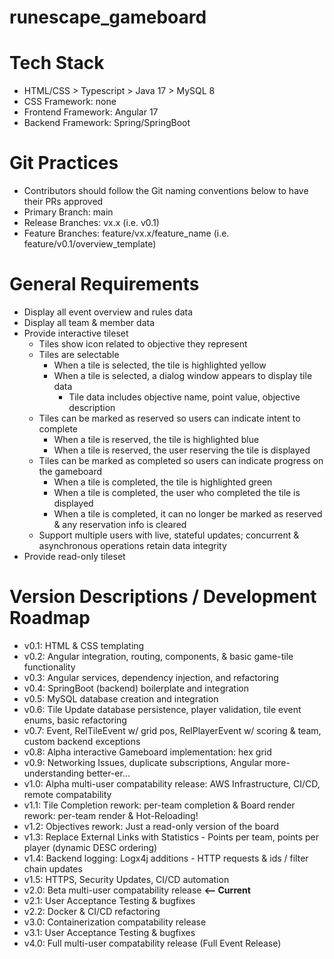 # runescape_gameboard

# Tech Stack
- HTML/CSS > Typescript > Java 17 > MySQL 8
- CSS Framework: none
- Frontend Framework: Angular 17
- Backend Framework: Spring/SpringBoot

# Git Practices
- Contributors should follow the Git naming conventions below to have their PRs approved
- Primary Branch: main
- Release Branches: vx.x (i.e. v0.1)
- Feature Branches: feature/vx.x/feature_name (i.e. feature/v0.1/overview_template)

# General Requirements
- Display all event overview and rules data
- Display all team & member data
- Provide interactive tileset
    - Tiles show icon related to objective they represent
    - Tiles are selectable
        - When a tile is selected, the tile is highlighted yellow
        - When a tile is selected, a dialog window appears to display tile data
            - Tile data includes objective name, point value, objective description
    - Tiles can be marked as reserved so users can indicate intent to complete
        - When a tile is reserved, the tile is highlighted blue
        - When a tile is reserved, the user reserving the tile is displayed
    - Tiles can be marked as completed so users can indicate progress on the gameboard
        - When a tile is completed, the tile is highlighted green
        - When a tile is completed, the user who completed the tile is displayed
        - When a tile is completed, it can no longer be marked as reserved & any reservation info is cleared
    - Support multiple users with live, stateful updates; concurrent & asynchronous operations retain data integrity
- Provide read-only tileset

# Version Descriptions / Development Roadmap
- v0.1: HTML & CSS templating
- v0.2: Angular integration, routing, components, & basic game-tile functionality
- v0.3: Angular services, dependency injection, and refactoring
- v0.4: SpringBoot (backend) boilerplate and integration
- v0.5: MySQL database creation and integration
- v0.6: Tile Update database persistence, player validation, tile event enums, basic refactoring
- v0.7: Event, RelTileEvent w/ grid pos, RelPlayerEvent w/ scoring & team, custom backend exceptions
- v0.8: Alpha interactive Gameboard implementation: hex grid
- v0.9: Networking Issues, duplicate subscriptions, Angular more-understanding better-er...
- v1.0: Alpha multi-user compatability release: AWS Infrastructure, CI/CD, remote compatability
- v1.1: Tile Completion rework: per-team completion & Board render rework: per-team render & Hot-Reloading!
- v1.2: Objectives rework: Just a read-only version of the board 
- v1.3: Replace External Links with Statistics - Points per team, points per player (dynamic DESC ordering)
- v1.4: Backend logging: Logx4j additions - HTTP requests & ids / filter chain updates
- v1.5: HTTPS, Security Updates, CI/CD automation
- v2.0: Beta multi-user compatability release   **<-- Current**
- v2.1: User Acceptance Testing & bugfixes
- v2.2: Docker & CI/CD refactoring
- v3.0: Containerization compatability release
- v3.1: User Acceptance Testing & bugfixes
- v4.0: Full multi-user compatability release (Full Event Release)